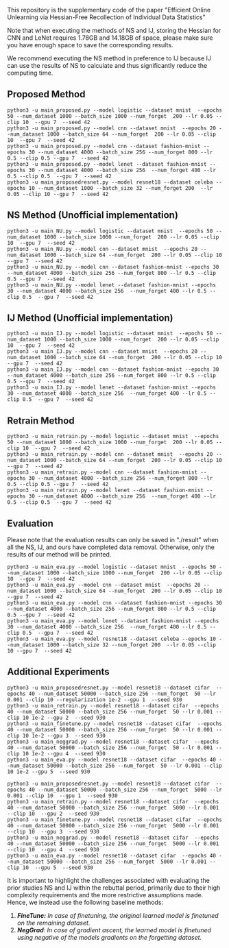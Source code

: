 This repository is the supplementary code of the paper "Efficient Online Unlearning via Hessian-Free Recollection of Individual Data Statistics"


Note that when executing the methods of NS and IJ, storing the Hessian for CNN and LeNet requires 1.78GB and 14.18GB of space, please make sure you have enough space to save the corresponding results.

We recommend executing the NS method in preference to IJ because IJ can use the results of NS to calculate and thus significantly reduce the computing time.


## Proposed Method
    python3 -u main_proposed.py --model logistic --dataset mnist  --epochs 50 --num_dataset 1000 --batch_size 1000 --num_forget  200 --lr 0.05 --clip 10  --gpu 7  --seed 42
    python3 -u main_proposed.py --model cnn --dataset mnist  --epochs 20 --num_dataset 1000 --batch_size 64 --num_forget  200 --lr 0.05 --clip 10  --gpu 7  --seed 42
    python3 -u main_proposed.py --model cnn --dataset fashion-mnist --epochs 30 --num_dataset 4000 --batch_size 256 --num_forget 800 --lr 0.5 --clip 0.5 --gpu 7  --seed 42
    python3 -u main_proposed.py --model lenet --dataset fashion-mnist --epochs 30 --num_dataset 4000 --batch_size 256  --num_forget 400 --lr 0.5 --clip 0.5  --gpu 7  --seed 42
    python3 -u main_proposedresnet.py --model resnet18 --dataset celeba --epochs 10 --num_dataset 1000 --batch_size 32 --num_forget 200  --lr 0.05 --clip 10 --gpu 7  --seed 42

## NS Method (Unofficial implementation)
    python3 -u main_NU.py --model logistic --dataset mnist  --epochs 50 --num_dataset 1000 --batch_size 1000 --num_forget  200 --lr 0.05 --clip 10  --gpu 7  --seed 42
    python3 -u main_NU.py --model cnn --dataset mnist  --epochs 20 --num_dataset 1000 --batch_size 64 --num_forget  200 --lr 0.05 --clip 10  --gpu 7  --seed 42
    python3 -u main_NU.py --model cnn --dataset fashion-mnist --epochs 30 --num_dataset 4000 --batch_size 256 --num_forget 800 --lr 0.5 --clip 0.5 --gpu 7  --seed 42
    python3 -u main_NU.py --model lenet --dataset fashion-mnist --epochs 30 --num_dataset 4000 --batch_size 256  --num_forget 400 --lr 0.5 --clip 0.5  --gpu 7  --seed 42

## IJ Method (Unofficial implementation)
    python3 -u main_IJ.py --model logistic --dataset mnist  --epochs 50 --num_dataset 1000 --batch_size 1000 --num_forget  200 --lr 0.05 --clip 10  --gpu 7  --seed 42
    python3 -u main_IJ.py --model cnn --dataset mnist  --epochs 20 --num_dataset 1000 --batch_size 64 --num_forget  200 --lr 0.05 --clip 10  --gpu 7  --seed 42
    python3 -u main_IJ.py --model cnn --dataset fashion-mnist --epochs 30 --num_dataset 4000 --batch_size 256 --num_forget 800 --lr 0.5 --clip 0.5 --gpu 7  --seed 42
    python3 -u main_IJ.py --model lenet --dataset fashion-mnist --epochs 30 --num_dataset 4000 --batch_size 256  --num_forget 400 --lr 0.5 --clip 0.5  --gpu 7  --seed 42

## Retrain Method
    python3 -u main_retrain.py --model logistic --dataset mnist  --epochs 50 --num_dataset 1000 --batch_size 1000 --num_forget  200 --lr 0.05 --clip 10  --gpu 7  --seed 42
    python3 -u main_retrain.py --model cnn --dataset mnist  --epochs 20 --num_dataset 1000 --batch_size 64 --num_forget  200 --lr 0.05 --clip 10  --gpu 7  --seed 42
    python3 -u main_retrain.py --model cnn --dataset fashion-mnist --epochs 30 --num_dataset 4000 --batch_size 256 --num_forget 800 --lr 0.5 --clip 0.5 --gpu 7  --seed 42
    python3 -u main_retrain.py --model lenet --dataset fashion-mnist --epochs 30 --num_dataset 4000 --batch_size 256  --num_forget 400 --lr 0.5 --clip 0.5  --gpu 7  --seed 42

## Evaluation
Please note that the evaluation results can only be saved in "./result" when all the NS, IJ, and ours have completed data removal. Otherwise, only the results of our method will be printed.

    python3 -u main_eva.py --model logistic --dataset mnist  --epochs 50 --num_dataset 1000 --batch_size 1000 --num_forget  200 --lr 0.05 --clip 10  --gpu 7  --seed 42
    python3 -u main_eva.py --model cnn --dataset mnist  --epochs 20 --num_dataset 1000 --batch_size 64 --num_forget  200 --lr 0.05 --clip 10  --gpu 7  --seed 42
    python3 -u main_eva.py --model cnn --dataset fashion-mnist --epochs 30 --num_dataset 4000 --batch_size 256 --num_forget 800 --lr 0.5 --clip 0.5 --gpu 7  --seed 42
    python3 -u main_eva.py --model lenet --dataset fashion-mnist --epochs 30 --num_dataset 4000 --batch_size 256  --num_forget 400 --lr 0.5 --clip 0.5  --gpu 7  --seed 42
    python3 -u main_eva.py --model resnet18 --dataset celeba --epochs 10 --num_dataset 1000 --batch_size 32 --num_forget 200  --lr 0.05 --clip 10 --gpu 7  --seed 42


## Additional Experiments

    python3 -u main_proposedresnet.py --model resnet18 --dataset cifar  --epochs 40 --num_dataset 50000 --batch_size 256 --num_forget  50 --lr 0.001 --clip 10 --regularization 1e-2 --gpu 1  --seed 930
    python3 -u main_retrain.py --model resnet18 --dataset cifar  --epochs 40 --num_dataset 50000 --batch_size 256 --num_forget  50 --lr 0.001 --clip 10 1e-2 --gpu 2  --seed 930
    python3 -u main_finetune.py --model resnet18 --dataset cifar  --epochs 40 --num_dataset 50000 --batch_size 256 --num_forget  50 --lr 0.001 --clip 10 1e-2 --gpu 3  --seed 930
    python3 -u main_neggrad.py --model resnet18 --dataset cifar  --epochs 40 --num_dataset 50000 --batch_size 256 --num_forget  50 --lr 0.001 --clip 10 1e-2 --gpu 4  --seed 930
    python3 -u main_eva.py --model resnet18 --dataset cifar  --epochs 40 --num_dataset 50000 --batch_size 256 --num_forget  50 --lr 0.001 --clip 10 1e-2 --gpu 5  --seed 930

    python3 -u main_proposedresnet.py --model resnet18 --dataset cifar  --epochs 40 --num_dataset 50000 --batch_size 256 --num_forget  5000 --lr 0.001 --clip 10  --gpu 1  --seed 930
    python3 -u main_retrain.py --model resnet18 --dataset cifar  --epochs 40 --num_dataset 50000 --batch_size 256 --num_forget  5000 --lr 0.001 --clip 10  --gpu 2  --seed 930
    python3 -u main_finetune.py --model resnet18 --dataset cifar  --epochs 40 --num_dataset 50000 --batch_size 256 --num_forget  5000 --lr 0.001 --clip 10  --gpu 3  --seed 930
    python3 -u main_neggrad.py --model resnet18 --dataset cifar  --epochs 40 --num_dataset 50000 --batch_size 256 --num_forget  5000 --lr 0.001 --clip 10  --gpu 4  --seed 930
    python3 -u main_eva.py --model resnet18 --dataset cifar  --epochs 40 --num_dataset 50000 --batch_size 256 --num_forget  5000 --lr 0.001 --clip 10  --gpu 5  --seed 930


It is important to highlight the challenges associated with evaluating the prior studies NS and IJ within the rebuttal period, primarily due to their high complexity requirements and the more restrictive assumptions made. 
Hence, we instead use the following baseline methods:
1. ***FineTune:** In case of finetuning, the original learned model is finetuned on the remaining dataset.* 
2. ***NegGrad**: In case of gradient ascent, the learned model is finetuned using negative of the models gradients on the forgetting dataset.*
